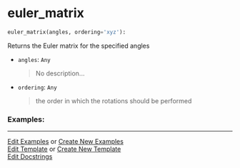 # <a id="McUtils.Numputils.EulerSystem.euler_matrix">euler_matrix</a>

```python
euler_matrix(angles, ordering='xyz'): 
```
Returns the Euler matrix for the specified angles
- `angles`: `Any`
    >No description...
- `ordering`: `Any`
    >the order in which the rotations should be performed 

### Examples: 


___

[Edit Examples](https://github.com/McCoyGroup/References/edit/gh-pages/Documentation/examples/McUtils/Numputils/EulerSystem/euler_matrix.md) or 
[Create New Examples](https://github.com/McCoyGroup/References/new/gh-pages/?filename=Documentation/examples/McUtils/Numputils/EulerSystem/euler_matrix.md) <br/>
[Edit Template](https://github.com/McCoyGroup/References/edit/gh-pages/Documentation/templates/McUtils/Numputils/EulerSystem/euler_matrix.md) or 
[Create New Template](https://github.com/McCoyGroup/References/new/gh-pages/?filename=Documentation/templates/McUtils/Numputils/EulerSystem/euler_matrix.md) <br/>
[Edit Docstrings](https://github.com/McCoyGroup/McUtils/edit/master/Numputils/EulerSystem.py?message=Update%20Docs)